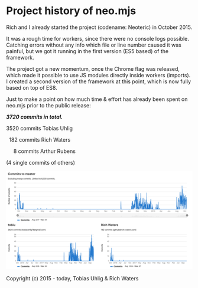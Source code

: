 # Project history of neo.mjs
Rich and I already started the project (codename: Neoteric) in October 2015.

It was a rough time for workers, since there were no console logs possible.
Catching errors without any info which file or line number caused it was painful,
but we got it running in the first version (ES5 based) of the framework.

The project got a new momentum, once the Chrome flag was released, which made it possible
to use JS modules directly inside workers (imports). I created a second version of the framework at this point,
which is now fully based on top of ES8.

Just to make a point on how much time & effort has already been spent on neo.mjs prior to the public release:

***3720 commits in total.***

3520 commits Tobias Uhlig

&nbsp;&nbsp;182 commits Rich Waters

&nbsp;&nbsp;&nbsp;&nbsp;&nbsp;8 commits Arthur Rubens
   
(4 single commits of others)   

<img alt="neo.mjs commit history" src="./images/neomjs-commit-history.png">

Copyright (c) 2015 - today, Tobias Uhlig & Rich Waters